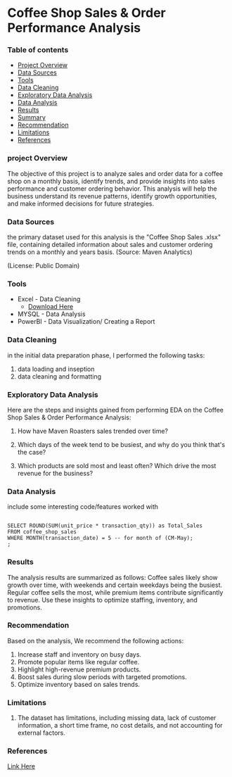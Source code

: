# Coffee Shop Sales & Order Performance Analysis

### Table of contents 

- [Project Overview](#project-overview)
- [Data Sources](#data-sources)
- [Tools](#tools)
- [Data Cleaning](#data-cleaning)
- [Exploratory Data Analysis](#exploratory-data-analysis)
- [Data Analysis](#data-analysis)
- [Results](#results)
- [Summary](#summary)
- [Recommendation](#recommendation)
- [Limitations](#limitations)
- [References](#references)

### project Overview

The objective of this project is to analyze sales and order data for a coffee shop on a monthly basis, identify trends, and provide insights into sales performance and customer ordering behavior. This analysis will help the business understand its revenue patterns, identify growth opportunities, and make informed decisions for future strategies.

### Data Sources

the primary dataset used for this analysis is the "Coffee Shop Sales .xlsx" file, containing detailed information about sales and customer ordering trends on a monthly and years basis.
(Source: Maven Analytics)

(License: Public Domain)

### Tools
- Excel - Data Cleaning
   - [Download Here](https://app.mavenanalytics.io/datasets?search=cof)
- MYSQL - Data Analysis
- PowerBI - Data Visualization/ Creating a Report

### Data Cleaning

 in the initial data preparation phase, I performed the following tasks:
 1. data loading and inseption
 2. data cleaning and formatting

### Exploratory Data Analysis

Here are the steps and insights gained from performing EDA on the Coffee Shop Sales & Order Performance Analysis:

1. How have Maven Roasters sales trended over time?

2. Which days of the week tend to be busiest, and why do you think that's the case?

3. Which products are sold most and least often? Which drive the most revenue for the business?


### Data Analysis

include some interesting code/features worked with

```MYSQL

SELECT ROUND(SUM(unit_price * transaction_qty)) as Total_Sales 
FROM coffee_shop_sales 
WHERE MONTH(transaction_date) = 5 -- for month of (CM-May);
;
```

### Results

The analysis results are summarized as follows:
Coffee sales likely show growth over time, with weekends and certain weekdays being the busiest. Regular coffee sells the most, while premium items contribute significantly to revenue. Use these insights to optimize staffing, inventory, and promotions.

### Recommendation 

Based on the analysis, We recommend the following actions:
1. Increase staff and inventory on busy days.
2. Promote popular items like regular coffee.
3. Highlight high-revenue premium products.
4. Boost sales during slow periods with targeted promotions.
5. Optimize inventory based on sales trends.

### Limitations 

1. The dataset has limitations, including missing data, lack of customer information, a short time frame, no cost details, and not accounting for external factors.

### References

[Link Here](https://www.linkedin.com/in/datatutorials/)

